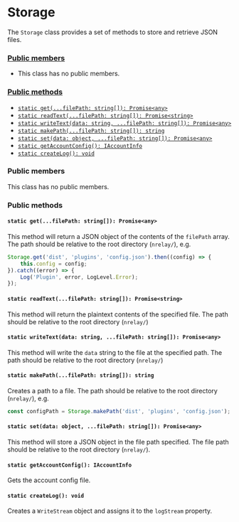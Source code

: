 # Storage
The `Storage` class provides a set of methods to store and retrieve JSON files.

### [Public members](#public-members)
 + This class has no public members.
### [Public methods](#public-methods)
 + [`static get(...filePath: string[]): Promise<any>`](#static-getfilepath-string-promiseany)
 + [`static readText(...filePath: string[]): Promise<string>`](#static-readtextfilepath-string-promisestring)
 + [`static writeText(data: string, ...filePath: string[]): Promise<any>`](#static-writetextdata-string-filepath-string-promiseany)
 + [`static makePath(...filePath: string[]): string`](#static-makepathfilepath-string-string)
 + [`static set(data: object, ...filePath: string[]): Promise<any>`](#static-setdata-object-filepath-string-promiseany)
 + [`static getAccountConfig(): IAccountInfo`](#static-getaccountconfig-iaccountinfo)
 + [`static createLog(): void`](#static-createlog-void)



### Public members
This class has no public members.

### Public methods
#### `static get(...filePath: string[]): Promise<any>`
This method will return a JSON object of the contents of the `filePath` array. The path should be relative to the root directory (`nrelay/`), e.g.
```typescript
Storage.get('dist', 'plugins', 'config.json').then((config) => {
    this.config = config;
}).catch((error) => {
    Log('Plugin', error, LogLevel.Error);
});
```

#### `static readText(...filePath: string[]): Promise<string>`
This method will return the plaintext contents of the specified file. The path should be relative to the root directory (`nrelay/`)

#### `static writeText(data: string, ...filePath: string[]): Promise<any>`
This method will write the `data` string to the file at the specified path. The path should be relative to the root directory (`nrelay/`)

#### `static makePath(...filePath: string[]): string`
Creates a path to a file. The path should be relative to the root directory (`nrelay/`), e.g.
```typescript
const configPath = Storage.makePath('dist', 'plugins', 'config.json');
```

#### `static set(data: object, ...filePath: string[]): Promise<any>`
This method will store a JSON object in the file path specified. The file path should be relative to the root directory (`nrelay/`).

#### `static getAccountConfig(): IAccountInfo`
Gets the account config file.

#### `static createLog(): void`
Creates a `WriteStream` object and assigns it to the `logStream` property.
